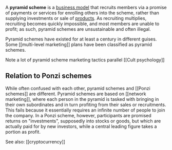 A **pyramid scheme** is a [business model](https://en.wikipedia.org/wiki/Business_model "Business model") that recruits members via a promise of payments or services for enrolling others into the scheme, rather than supplying investments or sale of [products](https://en.wikipedia.org/wiki/Product_(business) "Product (business)"). As recruiting multiplies, recruiting becomes quickly impossible, and most members are unable to profit; as such, pyramid schemes are unsustainable and often illegal.

Pyramid schemes have existed for at least a century in different guises. Some [[multi-level marketing]] plans have been classified as pyramid schemes.

Note a lot of pyramid scheme marketing tactics parallel [[Cult psychology]]


## Relation to Ponzi schemes

While often confused with each other, pyramid schemes and [[Ponzi schemes]] are different. Pyramid schemes are based on [[network marketing]], where each person in the pyramid is tasked with bringing in their own subordinates and in turn profiting from their sales or recruitments. This fails because it essentially requires an infinite number of people to join the company. In a Ponzi scheme, however, participants are promised returns on "investments", supposedly into stocks or goods, but which are actually paid for by new investors, while a central leading figure takes a portion as profit.

See also: [[cryptocurrency]]